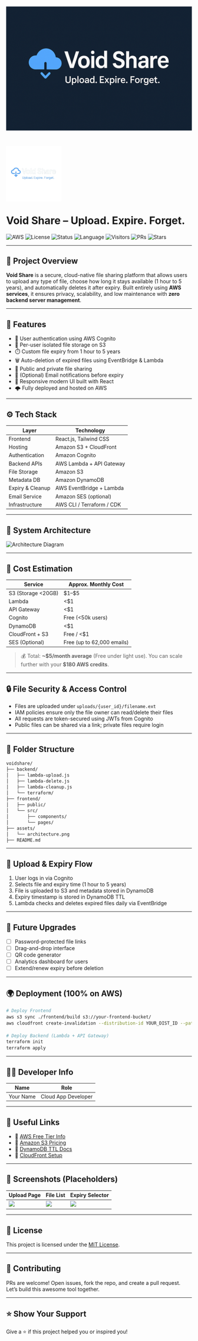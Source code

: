 <p align="center">
  <img src="./assets/banner.png" alt="Void Share Banner"/>
</p>

# <p align="left"> <img src="./assets/LOGO.png" alt="Void Share Logo" width="150"/> </p> Void Share – Upload. Expire. Forget.

![AWS](https://img.shields.io/badge/Platform-AWS-orange?style=for-the-badge\&logo=amazonaws)
![License](https://img.shields.io/badge/License-MIT-green?style=for-the-badge)
![Status](https://img.shields.io/badge/Status-In%20Development-blue?style=for-the-badge)
![Language](https://img.shields.io/badge/Built%20With-JavaScript%20%26%20Python-yellow?style=for-the-badge\&logo=javascript)
![Visitors](https://visitor-badge.laobi.icu/badge?page_id=VoidShare-Repo)
![PRs](https://img.shields.io/badge/PRs-Welcome-brightgreen?style=for-the-badge)
![Stars](https://img.shields.io/github/stars/Alok-2002/Void_Share?style=for-the-badge)

---

## 📌 Project Overview

**Void Share** is a secure, cloud-native file sharing platform that allows users to upload any type of file, choose how long it stays available (1 hour to 5 years), and automatically deletes it after expiry. Built entirely using **AWS services**, it ensures privacy, scalability, and low maintenance with **zero backend server management**.

---

## 🚀 Features

* 👤 User authentication using AWS Cognito
* 🔐 Per-user isolated file storage on S3
* ⏱️ Custom file expiry from 1 hour to 5 years
* 🗑️ Auto-deletion of expired files using EventBridge & Lambda
* 📄 Public and private file sharing
* 📧 (Optional) Email notifications before expiry
* 📱 Responsive modern UI built with React
* 🌩️ Fully deployed and hosted on AWS

---

## ⚙️ Tech Stack

| Layer            | Technology                |
| ---------------- | ------------------------- |
| Frontend         | React.js, Tailwind CSS    |
| Hosting          | Amazon S3 + CloudFront    |
| Authentication   | Amazon Cognito            |
| Backend APIs     | AWS Lambda + API Gateway  |
| File Storage     | Amazon S3                 |
| Metadata DB      | Amazon DynamoDB           |
| Expiry & Cleanup | AWS EventBridge + Lambda  |
| Email Service    | Amazon SES (optional)     |
| Infrastructure   | AWS CLI / Terraform / CDK |

---

## 🧠 System Architecture

![Architecture Diagram](./assets/architecture.png)

---

## 💸 Cost Estimation

| Service            | Approx. Monthly Cost       |
| ------------------ | -------------------------- |
| S3 (Storage <20GB) | \$1–\$5                    |
| Lambda             | <\$1                       |
| API Gateway        | <\$1                       |
| Cognito            | Free (<50k users)          |
| DynamoDB           | <\$1                       |
| CloudFront + S3    | Free / <\$1                |
| SES (Optional)     | Free (up to 62,000 emails) |

> 💰 Total: **\~\$5/month average** (Free under light use). You can scale further with your **\$180 AWS credits**.

---

## 🔒 File Security & Access Control

* Files are uploaded under `uploads/{user_id}/filename.ext`
* IAM policies ensure only the file owner can read/delete their files
* All requests are token-secured using JWTs from Cognito
* Public files can be shared via a link; private files require login

---

## 📁 Folder Structure

```
voidshare/
├── backend/
│   ├── lambda-upload.js
│   ├── lambda-delete.js
│   ├── lambda-cleanup.js
│   └── terraform/
├── frontend/
│   ├── public/
│   └── src/
│       ├── components/
│       └── pages/
├── assets/
│   └── architecture.png
├── README.md
```

---

## 📄 Upload & Expiry Flow

1. User logs in via Cognito
2. Selects file and expiry time (1 hour to 5 years)
3. File is uploaded to S3 and metadata stored in DynamoDB
4. Expiry timestamp is stored in DynamoDB TTL
5. Lambda checks and deletes expired files daily via EventBridge

---

## 🧠 Future Upgrades

* [ ] Password-protected file links
* [ ] Drag-and-drop interface
* [ ] QR code generator
* [ ] Analytics dashboard for users
* [ ] Extend/renew expiry before deletion

---

## 🌍 Deployment (100% on AWS)

```bash
# Deploy Frontend
aws s3 sync ./frontend/build s3://your-frontend-bucket/
aws cloudfront create-invalidation --distribution-id YOUR_DIST_ID --paths "/*"

# Deploy Backend (Lambda + API Gateway)
terraform init
terraform apply
```

---

## 👨‍💻 Developer Info

| Name      | Role                |
| --------- | ------------------- |
| Your Name | Cloud App Developer |

---

## 📌 Useful Links

* 🔗 [AWS Free Tier Info](https://aws.amazon.com/free/)
* 🔗 [Amazon S3 Pricing](https://aws.amazon.com/s3/pricing/)
* 🔗 [DynamoDB TTL Docs](https://docs.aws.amazon.com/amazondynamodb/latest/developerguide/TTL.html)
* 🔗 [CloudFront Setup](https://docs.aws.amazon.com/AmazonCloudFront/latest/DeveloperGuide/GettingStarted.html)

---

## 📸 Screenshots (Placeholders)

| Upload Page                   | File List                   | Expiry Selector                   |
| ----------------------------- | --------------------------- | --------------------------------- |
| ![](./assets/upload-page.png) | ![](./assets/file-list.png) | ![](./assets/expiry-selector.png) |

---

## 📜 License

This project is licensed under the [MIT License](./LICENSE).

---

## 🙌 Contributing

PRs are welcome! Open issues, fork the repo, and create a pull request. Let’s build this awesome tool together.

---

## ⭐ Show Your Support

Give a ⭐ if this project helped you or inspired you!
